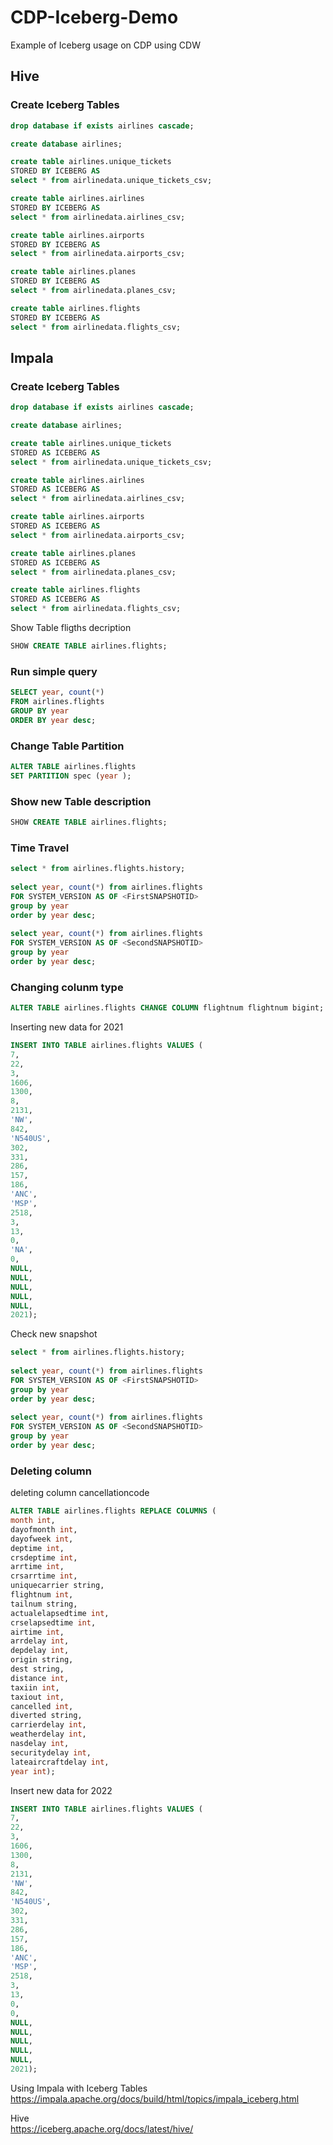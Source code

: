# CDP-Iceberg-Demo
Example of Iceberg usage on CDP using CDW


## Hive

### Create Iceberg Tables

```sql
drop database if exists airlines cascade;

create database airlines;

create table airlines.unique_tickets
STORED BY ICEBERG AS
select * from airlinedata.unique_tickets_csv;

create table airlines.airlines
STORED BY ICEBERG AS
select * from airlinedata.airlines_csv;

create table airlines.airports
STORED BY ICEBERG AS
select * from airlinedata.airports_csv;

create table airlines.planes
STORED BY ICEBERG AS
select * from airlinedata.planes_csv;

create table airlines.flights
STORED BY ICEBERG AS
select * from airlinedata.flights_csv;

```

## Impala

### Create Iceberg Tables

```sql
drop database if exists airlines cascade;

create database airlines;

create table airlines.unique_tickets
STORED AS ICEBERG AS
select * from airlinedata.unique_tickets_csv;

create table airlines.airlines
STORED AS ICEBERG AS
select * from airlinedata.airlines_csv;

create table airlines.airports
STORED AS ICEBERG AS
select * from airlinedata.airports_csv;

create table airlines.planes
STORED AS ICEBERG AS
select * from airlinedata.planes_csv;

create table airlines.flights
STORED AS ICEBERG AS
select * from airlinedata.flights_csv;

```

Show Table fligths decription

```sql
SHOW CREATE TABLE airlines.flights;
```

### Run simple query

```sql
SELECT year, count(*) 
FROM airlines.flights
GROUP BY year
ORDER BY year desc;

```

### Change Table Partition

```sql
ALTER TABLE airlines.flights
SET PARTITION spec (year );
```

### Show new Table description

```sql
SHOW CREATE TABLE airlines.flights;
```

### Time Travel


```sql
select * from airlines.flights.history;
 
select year, count(*) from airlines.flights
FOR SYSTEM_VERSION AS OF <FirstSNAPSHOTID>
group by year
order by year desc;
  
select year, count(*) from airlines.flights
FOR SYSTEM_VERSION AS OF <SecondSNAPSHOTID>
group by year
order by year desc;
```


### Changing colunm type

```sql
ALTER TABLE airlines.flights CHANGE COLUMN flightnum flightnum bigint;
```

Inserting new data for 2021 

```sql
INSERT INTO TABLE airlines.flights VALUES (
7,
22,
3,
1606,
1300,
8,
2131,
'NW',
842,
'N540US',
302,
331,
286,
157,
186,
'ANC',
'MSP',
2518,
3,
13,
0,
'NA',
0,
NULL,
NULL,
NULL,
NULL,
NULL,
2021);
```

Check new snapshot


```sql
select * from airlines.flights.history;
 
select year, count(*) from airlines.flights
FOR SYSTEM_VERSION AS OF <FirstSNAPSHOTID>
group by year
order by year desc;
  
select year, count(*) from airlines.flights
FOR SYSTEM_VERSION AS OF <SecondSNAPSHOTID>
group by year
order by year desc;
```

### Deleting column

deleting column cancellationcode

```sql
ALTER TABLE airlines.flights REPLACE COLUMNS ( 
month int,
dayofmonth int,
dayofweek int,
deptime int,
crsdeptime int,
arrtime int,
crsarrtime int,
uniquecarrier string,
flightnum int,
tailnum string,
actualelapsedtime int,
crselapsedtime int,
airtime int,
arrdelay int,
depdelay int,
origin string,
dest string,
distance int,
taxiin int,
taxiout int,
cancelled int,
diverted string,
carrierdelay int,
weatherdelay int,
nasdelay int,
securitydelay int,
lateaircraftdelay int,
year int);
```
Insert new data for 2022

```sql
INSERT INTO TABLE airlines.flights VALUES (
7,
22,
3,
1606,
1300,
8,
2131,
'NW',
842,
'N540US',
302,
331,
286,
157,
186,
'ANC',
'MSP',
2518,
3,
13,
0,
0,
NULL,
NULL,
NULL,
NULL,
NULL,
2021);
```

Using Impala with Iceberg Tables<br>
https://impala.apache.org/docs/build/html/topics/impala_iceberg.html

Hive<br>
https://iceberg.apache.org/docs/latest/hive/
